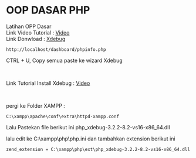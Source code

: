 # OOP DASAR PHP
 Latihan OPP Dasar
 <br>
 Link Video Tutorial : [Video](https://www.youtube.com/playlist?list=PLFIM0718LjIWvxxll-6wLXrC_16h_Bl_p)
 <br>
 Link Donwload : [Xdebug](https://xdebug.org/wizard)
 ```
 http://localhost/dashboard/phpinfo.php
```

 CTRL + U, Copy semua paste ke wizard Xdebug
 
 <br>
 
 Link Tutorial Install Xdebug : [Video](https://www.youtube.com/watch?v=8NErnWLWB5o)
 
 <br>
 
pergi ke Folder XAMPP : 
 ```
 C:\xampp\apache\conf\extra\httpd-xampp.conf
```
Lalu Pastekan file berikut ini php_xdebug-3.2.2-8.2-vs16-x86_64.dll 


lalu edit ke C:\xampp\php\php.ini dan tambahkan extension berikut ini
```
zend_extension = C:\xampp\php\ext\php_xdebug-3.2.2-8.2-vs16-x86_64.dll
```

 
